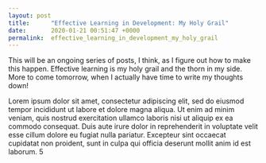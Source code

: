```yaml
---
layout: post
title:      "Effective Learning in Development: My Holy Grail"
date:       2020-01-21 00:51:47 +0000
permalink:  effective_learning_in_development_my_holy_grail
---
```


This will be an ongoing series of posts, I think, as I figure out how to make this happen.  Effective learning is my holy grail and the thorn in my side.  More to come tomorrow, when I actually have time to write my thoughts down!

Lorem ipsum dolor sit amet, consectetur adipiscing elit, sed do eiusmod tempor incididunt ut labore et dolore magna aliqua. Ut enim ad minim veniam, quis nostrud exercitation ullamco laboris nisi ut aliquip ex ea commodo consequat. Duis aute irure dolor in reprehenderit in voluptate velit esse cillum dolore eu fugiat nulla pariatur. Excepteur sint occaecat cupidatat non proident, sunt in culpa qui officia deserunt mollit anim id est laborum.
5


